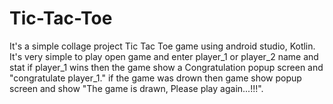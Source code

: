 # Tic-Tac-Toe
It's a simple collage project Tic Tac Toe game using android studio, Kotlin. It's very simple to play open game and enter player_1 or player_2 name and stat if player_1 wins then the game show a Congratulation popup screen and "congratulate player_1." if the game was drown then game show popup screen and show "The game is drawn, Please play again...!!!".
